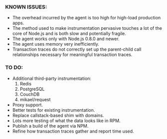 ### KNOWN ISSUES:

* The overhead incurred by the agent is too high for high-load production
  apps.
* The method used to make instrumentation pervasive touches a lot of the
  core of Node.js and is both slow and potentially fragile.
* The agent works only with Node.js 0.8.0 and newer.
* The agent uses memory very inefficiently.
* Transaction traces do not correctly set up the parent-child call
  relationships necessary for meaningful transaction traces.

### TO DO:

* Additional third-party instrumentation:
    1. Redis
    2. PostgreSQL
    2. CouchDB
    2. mikael/request
* Proxy support.
* Better tests for existing instrumentation.
* Replace callstack-based shim with domains.
* Lots more testing of what the data looks like in RPM.
* Publish a build of the agent via NPM.
* Refine how transaction traces gather and report time used.
